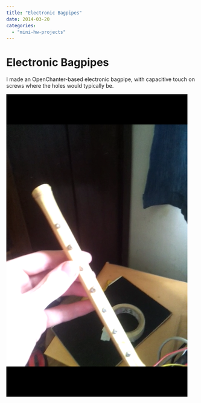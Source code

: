 ```yaml
---
title: "Electronic Bagpipes"
date: 2014-03-20
categories: 
  - "mini-hw-projects"
---
```


# Electronic Bagpipes

I made an OpenChanter-based electronic bagpipe, with capacitive touch on screws where the holes would typically be.

![](images/8687291395323505224.png)

